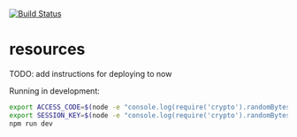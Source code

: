 [![Build Status](https://travis-ci.org/resources/resources.svg?branch=master)](https://travis-ci.org/resources/resources)

# resources

TODO: add instructions for deploying to now

Running in development:

``` bash
export ACCESS_CODE=$(node -e "console.log(require('crypto').randomBytes(16).toString('hex'))")
export SESSION_KEY=$(node -e "console.log(require('crypto').randomBytes(64).toString('hex'))")
npm run dev
```
